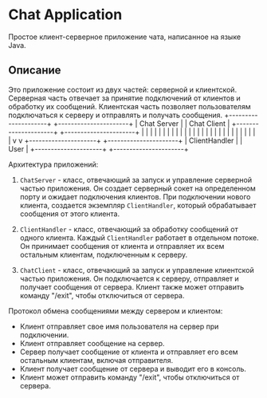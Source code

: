 # Chat Application

Простое клиент-серверное приложение чата, написанное на языке Java.

## Описание

Это приложение состоит из двух частей: серверной и клиентской. Серверная часть отвечает за принятие подключений от клиентов и обработку их сообщений. Клиентская часть позволяет пользователям подключаться к серверу и отправлять и получать сообщения.
+---------------------+              +----------------------+
|    Chat Server      |              |     Chat Client       |
+---------------------+              +----------------------+
         |                                   |
         |                                   |
         |                                   |
         |                                   |
         |                                   |
         |                                   |
         |                                   |
         |                                   |
         |                                   |
         |                                   |
         |                                   |
         |                                   |
         |                                   |
         |                                   |
         v                                   v
+---------------------+              +----------------------+
|   ClientHandler     |              |        User          |
+---------------------+              +----------------------+

Архитектура приложений:

1. `ChatServer` - класс, отвечающий за запуск и управление серверной частью приложения. Он создает серверный сокет на определенном порту и ожидает подключения клиентов. При подключении нового клиента, создается экземпляр `ClientHandler`, который обрабатывает сообщения от этого клиента.

2. `ClientHandler` - класс, отвечающий за обработку сообщений от одного клиента. Каждый `ClientHandler` работает в отдельном потоке. Он принимает сообщения от клиента и отправляет их всем остальным клиентам, подключенным к серверу.

3. `ChatClient` - класс, отвечающий за запуск и управление клиентской частью приложения. Он подключается к серверу, отправляет и получает сообщения от сервера. Клиент также может отправить команду "/exit", чтобы отключиться от сервера.

Протокол обмена сообщениями между сервером и клиентом:

- Клиент отправляет свое имя пользователя на сервер при подключении.
- Клиент отправляет сообщение на сервер.
- Сервер получает сообщение от клиента и отправляет его всем остальным клиентам, включая отправителя.
- Клиент получает сообщение от сервера и выводит его в консоль.
- Клиент может отправить команду "/exit", чтобы отключиться от сервера.